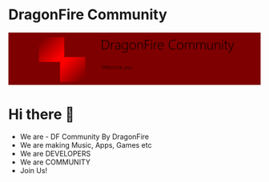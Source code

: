 # DragonFire Community

![alt text](https://github.com/DragonFireCommunity/.github/raw/main/profile/dfcommunitywelcomeyou.png)

# Hi there 👋
 - We are - DF Community By DragonFire
 - We are making Music, Apps, Games etc
 - We are DEVELOPERS
 - We are COMMUNITY
 - Join Us!
